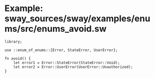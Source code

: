 # Example: sway_sources/sway/examples/enums/src/enums_avoid.sw

```sway
library;

use ::enum_of_enums::{Error, StateError, UserError};

fn avoid() {
    let error1 = Error::StateError(StateError::Void);
    let error2 = Error::UserError(UserError::Unauthorized);
}

```
